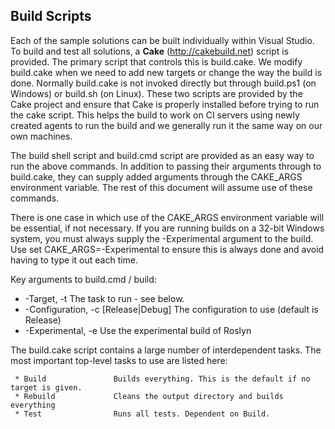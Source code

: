 ## Build Scripts

Each of the sample solutions can be built individually within Visual Studio. To build and test all solutions, a **Cake** (http://cakebuild.net) script is provided.
The primary script that controls this is build.cake. We modify build.cake when we need to add new 
targets or change the way the build is done. Normally build.cake is not invoked directly but through
build.ps1 (on Windows) or build.sh (on Linux). These two scripts are provided by the Cake project
and ensure that Cake is properly installed before trying to run the cake script. This helps the
build to work on CI servers using newly created agents to run the build and we generally run it
the same way on our own machines.

The build shell script and build.cmd script are provided as an easy way to run the above commands.
In addition to passing their arguments through to build.cake, they can supply added arguments
through the CAKE_ARGS environment variable. The rest of this document will assume use of these commands.

There is one case in which use of the CAKE_ARGS environment variable will be essential, if not necessary.
If you are running builds on a 32-bit Windows system, you must always supply the -Experimental argument
to the build. Use set CAKE_ARGS=-Experimental to ensure this is always done and avoid having to type
it out each time.

Key arguments to build.cmd / build:
 * -Target, -t <task>                 The task to run - see below.
 * -Configuration, -c [Release|Debug] The configuration to use (default is Release)
 * -Experimental, -e                  Use the experimental build of Roslyn

The build.cake script contains a large number of interdependent tasks. The most 
important top-level tasks to use are listed here:

```
 * Build               Builds everything. This is the default if no target is given.
 * Rebuild             Cleans the output directory and builds everything
 * Test                Runs all tests. Dependent on Build.
```